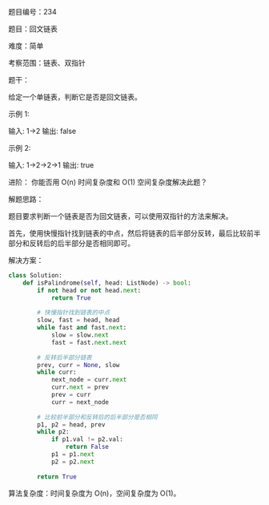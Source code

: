 题目编号：234

题目：回文链表

难度：简单

考察范围：链表、双指针

题干：

给定一个单链表，判断它是否是回文链表。

示例 1:

输入: 1->2
输出: false

示例 2:

输入: 1->2->2->1
输出: true

进阶：
你能否用 O(n) 时间复杂度和 O(1) 空间复杂度解决此题？

解题思路：

题目要求判断一个链表是否为回文链表，可以使用双指针的方法来解决。

首先，使用快慢指针找到链表的中点，然后将链表的后半部分反转，最后比较前半部分和反转后的后半部分是否相同即可。

解决方案：

```python
class Solution:
    def isPalindrome(self, head: ListNode) -> bool:
        if not head or not head.next:
            return True
        
        # 快慢指针找到链表的中点
        slow, fast = head, head
        while fast and fast.next:
            slow = slow.next
            fast = fast.next.next
        
        # 反转后半部分链表
        prev, curr = None, slow
        while curr:
            next_node = curr.next
            curr.next = prev
            prev = curr
            curr = next_node
        
        # 比较前半部分和反转后的后半部分是否相同
        p1, p2 = head, prev
        while p2:
            if p1.val != p2.val:
                return False
            p1 = p1.next
            p2 = p2.next
        
        return True
```

算法复杂度：时间复杂度为 O(n)，空间复杂度为 O(1)。